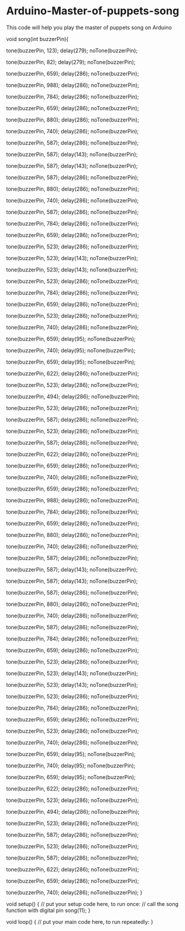 # Arduino-Master-of-puppets-song
This code will help you play the master of puppets song on Arduino


void song(int buzzerPin){
  
  tone(buzzerPin, 123);
  delay(279);
  noTone(buzzerPin);

  tone(buzzerPin, 82);
  delay(279);
  noTone(buzzerPin);

  tone(buzzerPin, 659);
  delay(286);
  noTone(buzzerPin);

  tone(buzzerPin, 988);
  delay(286);
  noTone(buzzerPin);

  tone(buzzerPin, 784);
  delay(286);
  noTone(buzzerPin);

  tone(buzzerPin, 659);
  delay(286);
  noTone(buzzerPin);

  tone(buzzerPin, 880);
  delay(286);
  noTone(buzzerPin);

  tone(buzzerPin, 740);
  delay(286);
  noTone(buzzerPin);

  tone(buzzerPin, 587);
  delay(286);
  noTone(buzzerPin);

  tone(buzzerPin, 587);
  delay(143);
  noTone(buzzerPin);

  tone(buzzerPin, 587);
  delay(143);
  noTone(buzzerPin);

  tone(buzzerPin, 587);
  delay(286);
  noTone(buzzerPin);

  tone(buzzerPin, 880);
  delay(286);
  noTone(buzzerPin);

  tone(buzzerPin, 740);
  delay(286);
  noTone(buzzerPin);

  tone(buzzerPin, 587);
  delay(286);
  noTone(buzzerPin);

  tone(buzzerPin, 784);
  delay(286);
  noTone(buzzerPin);

  tone(buzzerPin, 659);
  delay(286);
  noTone(buzzerPin);

  tone(buzzerPin, 523);
  delay(286);
  noTone(buzzerPin);

  tone(buzzerPin, 523);
  delay(143);
  noTone(buzzerPin);

  tone(buzzerPin, 523);
  delay(143);
  noTone(buzzerPin);

  tone(buzzerPin, 523);
  delay(286);
  noTone(buzzerPin);

  tone(buzzerPin, 784);
  delay(286);
  noTone(buzzerPin);

  tone(buzzerPin, 659);
  delay(286);
  noTone(buzzerPin);

  tone(buzzerPin, 523);
  delay(286);
  noTone(buzzerPin);

  tone(buzzerPin, 740);
  delay(286);
  noTone(buzzerPin);

  tone(buzzerPin, 659);
  delay(95);
  noTone(buzzerPin);

  tone(buzzerPin, 740);
  delay(95);
  noTone(buzzerPin);

  tone(buzzerPin, 659);
  delay(95);
  noTone(buzzerPin);

  tone(buzzerPin, 622);
  delay(286);
  noTone(buzzerPin);

  tone(buzzerPin, 523);
  delay(286);
  noTone(buzzerPin);

  tone(buzzerPin, 494);
  delay(286);
  noTone(buzzerPin);

  tone(buzzerPin, 523);
  delay(286);
  noTone(buzzerPin);

  tone(buzzerPin, 587);
  delay(286);
  noTone(buzzerPin);

  tone(buzzerPin, 523);
  delay(286);
  noTone(buzzerPin);

  tone(buzzerPin, 587);
  delay(286);
  noTone(buzzerPin);

  tone(buzzerPin, 622);
  delay(286);
  noTone(buzzerPin);

  tone(buzzerPin, 659);
  delay(286);
  noTone(buzzerPin);

  tone(buzzerPin, 740);
  delay(286);
  noTone(buzzerPin);

  tone(buzzerPin, 659);
  delay(286);
  noTone(buzzerPin);

  tone(buzzerPin, 988);
  delay(286);
  noTone(buzzerPin);

  tone(buzzerPin, 784);
  delay(286);
  noTone(buzzerPin);

  tone(buzzerPin, 659);
  delay(286);
  noTone(buzzerPin);

  tone(buzzerPin, 880);
  delay(286);
  noTone(buzzerPin);

  tone(buzzerPin, 740);
  delay(286);
  noTone(buzzerPin);

  tone(buzzerPin, 587);
  delay(286);
  noTone(buzzerPin);

  tone(buzzerPin, 587);
  delay(143);
  noTone(buzzerPin);

  tone(buzzerPin, 587);
  delay(143);
  noTone(buzzerPin);

  tone(buzzerPin, 587);
  delay(286);
  noTone(buzzerPin);

  tone(buzzerPin, 880);
  delay(286);
  noTone(buzzerPin);

  tone(buzzerPin, 740);
  delay(286);
  noTone(buzzerPin);

  tone(buzzerPin, 587);
  delay(286);
  noTone(buzzerPin);

  tone(buzzerPin, 784);
  delay(286);
  noTone(buzzerPin);

  tone(buzzerPin, 659);
  delay(286);
  noTone(buzzerPin);

  tone(buzzerPin, 523);
  delay(286);
  noTone(buzzerPin);

  tone(buzzerPin, 523);
  delay(143);
  noTone(buzzerPin);

  tone(buzzerPin, 523);
  delay(143);
  noTone(buzzerPin);

  tone(buzzerPin, 523);
  delay(286);
  noTone(buzzerPin);

  tone(buzzerPin, 784);
  delay(286);
  noTone(buzzerPin);

  tone(buzzerPin, 659);
  delay(286);
  noTone(buzzerPin);

  tone(buzzerPin, 523);
  delay(286);
  noTone(buzzerPin);

  tone(buzzerPin, 740);
  delay(286);
  noTone(buzzerPin);

  tone(buzzerPin, 659);
  delay(95);
  noTone(buzzerPin);

  tone(buzzerPin, 740);
  delay(95);
  noTone(buzzerPin);

  tone(buzzerPin, 659);
  delay(95);
  noTone(buzzerPin);

  tone(buzzerPin, 622);
  delay(286);
  noTone(buzzerPin);

  tone(buzzerPin, 523);
  delay(286);
  noTone(buzzerPin);

  tone(buzzerPin, 494);
  delay(286);
  noTone(buzzerPin);

  tone(buzzerPin, 523);
  delay(286);
  noTone(buzzerPin);

  tone(buzzerPin, 587);
  delay(286);
  noTone(buzzerPin);

  tone(buzzerPin, 523);
  delay(286);
  noTone(buzzerPin);

  tone(buzzerPin, 587);
  delay(286);
  noTone(buzzerPin);

  tone(buzzerPin, 622);
  delay(286);
  noTone(buzzerPin);

  tone(buzzerPin, 659);
  delay(286);
  noTone(buzzerPin);

  tone(buzzerPin, 740);
  delay(286);
  noTone(buzzerPin);
}

void setup() {
  // put your setup code here, to run once:
  // call the song function with digital pin
  song(11);
}

void loop() {
  // put your main code here, to run repeatedly:
}
